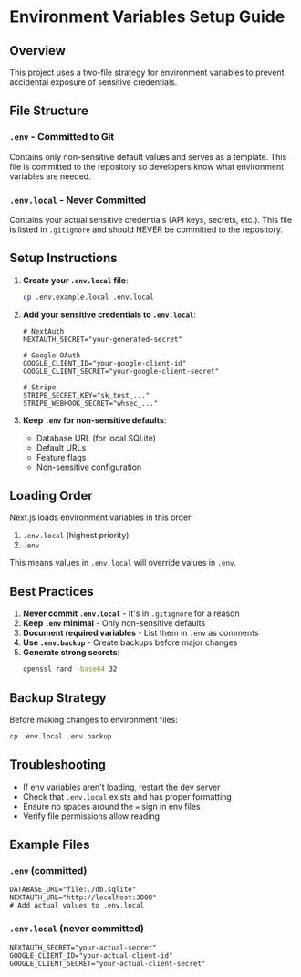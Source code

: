 # Environment Variables Setup Guide

## Overview

This project uses a two-file strategy for environment variables to prevent accidental exposure of sensitive credentials.

## File Structure

### `.env` - Committed to Git
Contains only non-sensitive default values and serves as a template. This file is committed to the repository so developers know what environment variables are needed.

### `.env.local` - Never Committed
Contains your actual sensitive credentials (API keys, secrets, etc.). This file is listed in `.gitignore` and should NEVER be committed to the repository.

## Setup Instructions

1. **Create your `.env.local` file**:
   ```bash
   cp .env.example.local .env.local
   ```

2. **Add your sensitive credentials to `.env.local`**:
   ```env
   # NextAuth
   NEXTAUTH_SECRET="your-generated-secret"
   
   # Google OAuth
   GOOGLE_CLIENT_ID="your-google-client-id"
   GOOGLE_CLIENT_SECRET="your-google-client-secret"
   
   # Stripe
   STRIPE_SECRET_KEY="sk_test_..."
   STRIPE_WEBHOOK_SECRET="whsec_..."
   ```

3. **Keep `.env` for non-sensitive defaults**:
   - Database URL (for local SQLite)
   - Default URLs
   - Feature flags
   - Non-sensitive configuration

## Loading Order

Next.js loads environment variables in this order:
1. `.env.local` (highest priority)
2. `.env`

This means values in `.env.local` will override values in `.env`.

## Best Practices

1. **Never commit `.env.local`** - It's in `.gitignore` for a reason
2. **Keep `.env` minimal** - Only non-sensitive defaults
3. **Document required variables** - List them in `.env` as comments
4. **Use `.env.backup`** - Create backups before major changes
5. **Generate strong secrets**:
   ```bash
   openssl rand -base64 32
   ```

## Backup Strategy

Before making changes to environment files:
```bash
cp .env.local .env.backup
```

## Troubleshooting

- If env variables aren't loading, restart the dev server
- Check that `.env.local` exists and has proper formatting
- Ensure no spaces around the `=` sign in env files
- Verify file permissions allow reading

## Example Files

### `.env` (committed)
```env
DATABASE_URL="file:./db.sqlite"
NEXTAUTH_URL="http://localhost:3000"
# Add actual values to .env.local
```

### `.env.local` (never committed)
```env
NEXTAUTH_SECRET="your-actual-secret"
GOOGLE_CLIENT_ID="your-actual-client-id"
GOOGLE_CLIENT_SECRET="your-actual-client-secret"
```